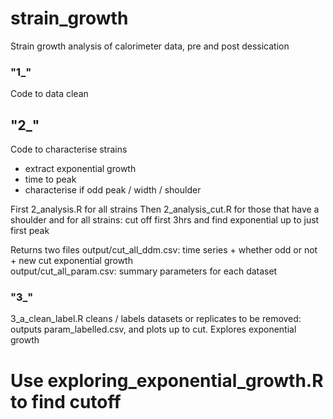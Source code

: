 # strain_growth
Strain growth analysis of calorimeter data, pre and post dessication 


### "1_"
Code to data clean

## "2_"
Code to characterise strains 
- extract exponential growth
- time to peak 
- characterise if odd peak / width / shoulder

First 2_analysis.R for all strains
Then 2_analysis_cut.R for those that have a shoulder and for all strains: cut off first 3hrs and find exponential up to just first peak

Returns two files 
output/cut_all_ddm.csv: time series + whether odd or not + new cut exponential growth     
output/cut_all_param.csv: summary parameters for each dataset

### "3_"
3_a_clean_label.R cleans / labels datasets or replicates to be removed: outputs param_labelled.csv, and plots up to cut. Explores exponential growth
# Use exploring_exponential_growth.R to find cutoff

